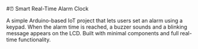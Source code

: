 #⏰ Smart Real-Time Alarm Clock

A simple Arduino-based IoT project that lets users set an alarm using a keypad. When the alarm time is reached, a buzzer sounds and a blinking message appears on the LCD. Built with minimal components and full real-time functionality.
